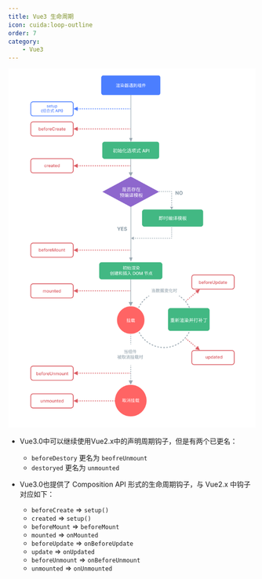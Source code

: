 ```yaml
---
title: Vue3 生命周期
icon: cuida:loop-outline
order: 7
category:
    - Vue3
---
```


![组件生命周期图示](../../../.vuepress/public/assets/images/coding-more/vue3/lifecycle_zh-CN.W0MNXI0C.png)

- Vue3.0中可以继续使用Vue2.x中的声明周期钩子，但是有两个已更名：
  - `beforeDestory` 更名为 `beofreUnmount`
  - `destoryed` 更名为 `unmounted`

- Vue3.0也提供了 Composition API 形式的生命周期钩子，与 Vue2.x 中钩子对应如下：
  - `beforeCreate` => `setup()`
  - `created` => `setup()`
  - `beforeMount` => `beforeMount`
  - `mounted` => `onMounted`
  - `beforeUpdate` => `onBeforeUpdate`
  - `update` => `onUpdated`
  - `beforeUnmount` => `onBeforeUnmount`
  - `unmounted` => `onUnmounted`